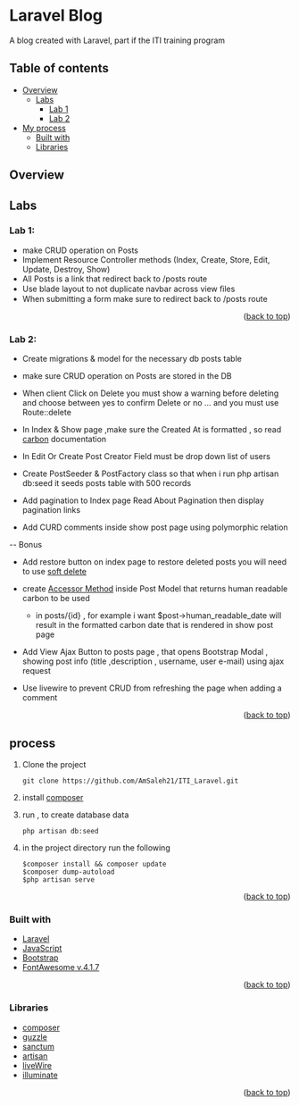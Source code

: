 # Laravel Blog

A blog created with Laravel, part if the ITI training program

## Table of contents

- [Overview](#overview)
    - [Labs](#labs)
        - [Lab 1](#lab-1)
        - [Lab 2](#lab-2)
- [My process](#my-process)
    - [Built with](#built-with)
    - [Libraries](#Libraries)


## Overview

<!-- ### GIF -->



<!-- <p align="right">(<a href="#top">back to top</a>)</p> -->

## Labs
### Lab 1:

* make CRUD operation on Posts
* Implement Resource Controller methods (Index, Create, Store, Edit, Update, Destroy, Show)
* All Posts is a link that redirect back to /posts route
* Use blade layout to not duplicate navbar across view ﬁles
* When submitting a form make sure to redirect back to /posts
route

<p align="right">(<a href="#top">back to top</a>)</p>

### Lab 2:

* Create migrations & model for the necessary db posts table
* make sure CRUD operation on Posts are stored in the DB
* When client Click on Delete you must show a warning before deleting and choose between yes to confirm Delete or no … and you must use Route::delete
* In Index & Show page ,make sure the Created At is formatted , so read [carbon](https://carbon.nesbot.com/docs/) documentation

* In Edit Or Create Post Creator Field must be drop down list of users
* Create PostSeeder & PostFactory class so that when i run php artisan db:seed it seeds posts table
with 500 records
* Add pagination to Index page Read About Pagination then display pagination links
* Add CURD comments inside show post page using polymorphic relation

-- Bonus
* Add restore button on index page to restore deleted posts you will need to use [soft delete](https://laravel.com/docs/master/eloquent#soft-deleting)

* create [Accessor Method](https://laravel.com/docs/master/eloquent-mutators#deﬁning-an-accessor) inside Post Model that returns human readable carbon to be used

    * in posts/{id} , for example i want $post->human_readable_date will result in the formatted carbon date that is rendered in show post page

* Add View Ajax Button to posts page , that opens Bootstrap Modal , showing post info (title ,description , username, user e-mail) using ajax request

* Use livewire to prevent CRUD from refreshing the page when adding a comment

<p align="right">(<a href="#top">back to top</a>)</p>

## process
1) Clone the project

   ``` git clone https://github.com/AmSaleh21/ITI_Laravel.git ```

2) install [composer](https://getcomposer.org/)
3) run , to create database data
    ```
    php artisan db:seed
    ```
4) in the project directory run the following
    ```
    $composer install && composer update
    $composer dump-autoload
    $php artisan serve
    ```
<p align="right">(<a href="#top">back to top</a>)</p>

### Built with

* [Laravel](https://www.laravel.com/)
* [JavaScript](https://www.javascript.com/)
* [Bootstrap](https://getbootstrap.com/)
* [FontAwesome v.4.1.7](https://fontawesome.com)

<p align="right">(<a href="#top">back to top</a>)</p>

### Libraries

* [composer](https://getcomposer.org)
* [guzzle](https://docs.guzzlephp.org/en/stable)
* [sanctum](https://laravel.com/docs/9.x/sanctum)
* [artisan](https://laravel.com/docs/9.x/artisan)
* [liveWire](https://laravel-livewire.com/)
* [illuminate](https://packagist.org/packages/illuminate/database)

<p align="right">(<a href="#top">back to top</a>)</p>
